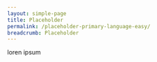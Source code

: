 ```yaml
---
layout: simple-page
title: Placeholder
permalink: /placeholder-primary-language-easy/
breadcrumb: Placeholder
---
```

loren ipsum
